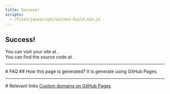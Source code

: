```yaml
---
title: Success!
scripts:
  - /files/javascript/success-build.min.js
---
```

## Success!
You can visit your site at <a id="link-site"></a>.  
You can find the source code at <a id="link-site-source"></a>.  
<hr>
# FAQ
## How this page is generated?
It is generate using GitHub Pages.
<hr>
# Relevant links
<a href="https://help.github.com/en/articles/about-supported-custom-domains" rel="noopener noreferrer">Custom domains on GitHub Pages</a>
